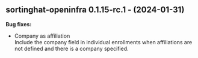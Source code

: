 ## sortinghat-openinfra 0.1.15-rc.1 - (2024-01-31)

**Bug fixes:**

 * Company as affiliation\
   Include the company field in individual enrollments when affiliations
   are not defined and there is a company specified.

